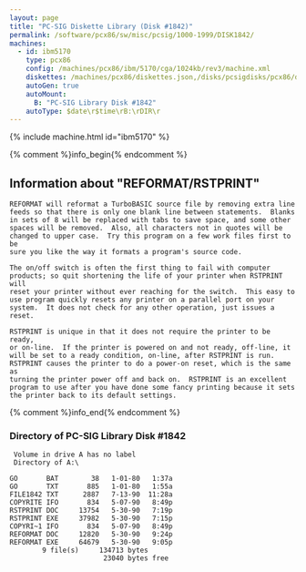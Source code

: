 ```yaml
---
layout: page
title: "PC-SIG Diskette Library (Disk #1842)"
permalink: /software/pcx86/sw/misc/pcsig/1000-1999/DISK1842/
machines:
  - id: ibm5170
    type: pcx86
    config: /machines/pcx86/ibm/5170/cga/1024kb/rev3/machine.xml
    diskettes: /machines/pcx86/diskettes.json,/disks/pcsigdisks/pcx86/diskettes.json
    autoGen: true
    autoMount:
      B: "PC-SIG Library Disk #1842"
    autoType: $date\r$time\rB:\rDIR\r
---
```


{% include machine.html id="ibm5170" %}

{% comment %}info_begin{% endcomment %}

## Information about "REFORMAT/RSTPRINT"

    REFORMAT will reformat a TurboBASIC source file by removing extra line
    feeds so that there is only one blank line between statements.  Blanks
    in sets of 8 will be replaced with tabs to save space, and some other
    spaces will be removed.  Also, all characters not in quotes will be
    changed to upper case.  Try this program on a few work files first to be
    sure you like the way it formats a program's source code.
    
    The on/off switch is often the first thing to fail with computer
    products; so quit shortening the life of your printer when RSTPRINT will
    reset your printer without ever reaching for the switch.  This easy to
    use program quickly resets any printer on a parallel port on your
    system.  It does not check for any other operation, just issues a reset.
    
    RSTPRINT is unique in that it does not require the printer to be ready,
    or on-line.  If the printer is powered on and not ready, off-line, it
    will be set to a ready condition, on-line, after RSTPRINT is run.
    RSTPRINT causes the printer to do a power-on reset, which is the same as
    turning the printer power off and back on.  RSTPRINT is an excellent
    program to use after you have done some fancy printing because it sets
    the printer back to its default settings.
{% comment %}info_end{% endcomment %}


### Directory of PC-SIG Library Disk #1842

     Volume in drive A has no label
     Directory of A:\

    GO       BAT        38   1-01-80   1:37a
    GO       TXT       885   1-01-80   1:55a
    FILE1842 TXT      2887   7-13-90  11:28a
    COPYRITE IFO       834   5-07-90   8:49p
    RSTPRINT DOC     13754   5-30-90   7:19p
    RSTPRINT EXE     37982   5-30-90   7:15p
    COPYRI~1 IFO       834   5-07-90   8:49p
    REFORMAT DOC     12820   5-30-90   9:24p
    REFORMAT EXE     64679   5-30-90   9:05p
            9 file(s)     134713 bytes
                           23040 bytes free
